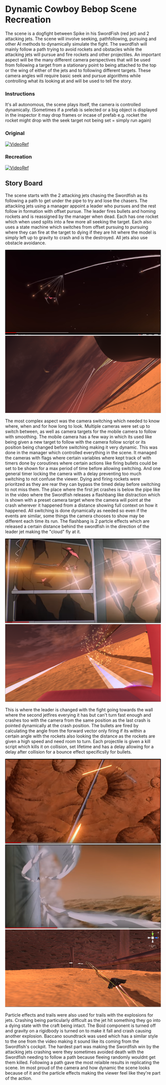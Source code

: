 # Dynamic Cowboy Bebop Scene Recreation 

The scene is a dogfight between Spike in his SwordFish (red jet) and 2 attacking jets.
The scene will involve seeking, pathfollowing, pursuing and other AI methods to dynamically 
simulate the fight. The swordfish will mainly follow a path trying to avoid rockets and obstacles
while the attacking jets will pursue and fire rockets and other projectiles. An important aspect will be the many
different camera perspectives that will be used from following a target from a stationary point
to being attached to the top or the wing of either of the jets and to following different targets. 
These camera angles will require basic seek and pursue algorithms while controlling what its looking at and will be used to tell the story. 

### Instructions

It's all autonomous, the scene plays itself, the camera is controlled dynamically. (Sometimes if a prefab is selected or a big object is displayed in the inspector it may drop frames or incase of prefab e.g. rocket the rocket might drop with the seek target not being set = simply run again)

### Original
[![VideoRef](https://img.youtube.com/vi/N-nRnddi7Q8/0.jpg)](https://www.youtube.com/watch?v=N-nRnddi7Q8)

### Recreation
[![VideoRef](https://img.youtube.com/vi/iBngqs_3u_4/0.jpg)](https://www.youtube.com/watch?v=iBngqs_3u_4)

## Story Board

The scene starts with the 2 attacking jets chasing the Swordfish as its following a path to get under the pipe to try and lose the chasers. The attackiing jets using a manager appoint a leader who pursues and the rest follow in formation with offset pursue. The leader fires bullets and homing rockets and is reassigned by the manager when dead.
Each has one rocket which when used splits into a few more all seeking the target. Each also uses a state machine which switches from offset pursuing to pursuing where they can fire at the target to dying if they are hit where the model is simply left up to gravity to crash and is the destroyed. All jets also use obstacle avoidance.

![ref5](https://github.com/Marcin7373/AI_Assignment/blob/master/StoryBoard/ref5.PNG?raw=true)
![fin1](https://github.com/Marcin7373/AI_Assignment/blob/master/StoryBoard/fin1.PNG?raw=true)  

The most complex aspect was the camera switching which needed to know where, when and for how long to look.
Multiple cameras were set up to switch between, as well as camera targets for the mobile camera to follow with smoothing. The mobile camera has a few way in which its used like being given a new target to follow with the camera follow script or its position being changed before switching making it very dynamic. This was done in the manager which controlled everything in the scene. It managed the cameras with flags where certain variables where kept track of with timers done by coroutines where certain actions like firing bullets  could be set to be shown for a max period of time before allowing switching. And one general timer locking the camera with a delay preventing too much switching to not confuse the viewer. Dying and firing rockets were prioritzed as they are rear they can bypass the timed delay before switching to not miss them. The place where the first jet crashes is below the pipe like in the video where the Swordfish releases a flashbang like distraction which is shown with a preset camera target where the camera will point at the crash wherever it happened from a distance showing full context on how it happened. All switching is done dynamically as needed so even if the events are similar, some things the camera chooses to show may be different each time its run. The flashbang is 2 partcle effects which are released a certain distance behind the swordfish in the direction of the leader jet making the "cloud" fly at it.

![ref9](https://github.com/Marcin7373/AI_Assignment/blob/master/StoryBoard/ref9.PNG?raw=true)
![fin2](https://github.com/Marcin7373/AI_Assignment/blob/master/StoryBoard/fin2.PNG?raw=true) 

This is where the leader is changed with the fight going towards the wall where the second jetfires everying it has but can't turn fast enough and crashes too with the camera from the same position as the last crash is pointed dynamically at the crash position. The bullets are fired by calculating the angle from the forward vector only firing if its within a certain angle with the rockets also looking the distance as the rockets are given a high speed and need room to turn. Each projectile is given a kill script which kills it on collision, set lifetime and has a delay allowing for a delay after collision for a bounce effect specificslly for bullets.

![ref7](https://github.com/Marcin7373/AI_Assignment/blob/master/StoryBoard/ref7.PNG?raw=true)
![ref15](https://github.com/Marcin7373/AI_Assignment/blob/master/StoryBoard/ref15.PNG?raw=true)
![fin3](https://github.com/Marcin7373/AI_Assignment/blob/master/StoryBoard/fin3.PNG?raw=true) 

Particle effects and trails were also used for trails with the explosions for jets. Crashing being particularly difficult as the jet hit something they go into a dying state with the craft being intact. The Boid component is turned off and gravity on a rigidbody is turned on to make it fall and crash causing another explosion. Baccano soundtrack was used which has a similar style to the one from the video making it sound like its coming from the Swordfish's cockpit. The hardest part was making the Swordfish win by the attacking jets crashing were they sometimes avoided death with the Swordfish needing to follow a path because fleeing randomly wouldnt get them killed. Following a path gave the most relaible results in replicating the scene. Im most proud of the camera and how dynamic the scene looks because of it and the particle effects making the viewer feel like they're part of the action.


